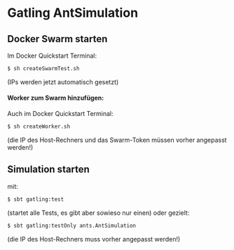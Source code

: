 Gatling AntSimulation
=========================


Docker Swarm starten
---------------

Im Docker Quickstart Terminal:

```bash
$ sh createSwarmTest.sh
```

(IPs werden jetzt automatisch gesetzt)

#### Worker zum Swarm hinzufügen:

Auch im Docker Quickstart Terminal:

```bash
$ sh createWorker.sh
```

(die IP des Host-Rechners und das Swarm-Token müssen vorher angepasst werden!)


Simulation starten
-------------------

mit:

```bash
$ sbt gatling:test
```

(startet alle Tests, es gibt aber sowieso nur einen)
oder gezielt:

```bash
$ sbt gatling:testOnly ants.AntSimulation
```

(die IP des Host-Rechners muss vorher angepasst werden!)
